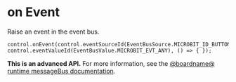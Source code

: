 # on Event

Raise an event in the event bus.

```sig
control.onEvent(control.eventSourceId(EventBusSource.MICROBIT_ID_BUTTON_A), control.eventValueId(EventBusValue.MICROBIT_EVT_ANY), () => { });
```

**This is an advanced API.**  For more information, see the
[@boardname@ runtime messageBus documentation](https://lancaster-university.github.io/microbit-docs/ubit/messageBus/).


